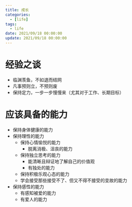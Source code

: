 ```yaml
---
title: 成长
categories: 
  - [life]
tags:
  - life
date: 2021/09/18 00:00:00
update: 2021/09/18 00:00:00
---
```


# 经验之谈

- 临渊羡鱼，不如退而结网
- 凡事预则立，不预则废
- 保持定力，一步一步慢慢来（尤其对于工作、长期目标）

# 应该具备的能力

- 保持身体健康的能力
- 保持理性的能力
  - 保持心情愉悦的能力
    - 脱离消极、沮丧的能力
  - 保持独立思考的能力
    - 能清晰且辩证地了解自己的价值观
    - 有独处的能力
  - 保持积极乐观心态的能力
  - 学会接受那些接受不了、但又不得不接受的变故的能力
- 保持感性的能力
  - 有感知被爱的能力
  - 有爱人的能力